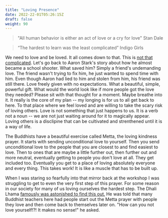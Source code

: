```yaml
---
title: "Loving Presence"
date: 2022-22-01T05:26:15Z
draft: false
weight: 90
---
```

> "All human behavior is either an act of love or a cry for love"
 Stan Dale

> “The hardest to learn was the least complicated”
 Indigo Girls

We need to love and be loved. It all comes down to that. This is [not that complicated](https://open.spotify.com/album/08rSr5tinC3ZsQMPFgYuW4). Let's go back to Aaron Stark's story about how he almost became a school shooter. What saved him? Simply a friend's undemanding love. The friend wasn't trying to fix him, he just wanted to spend time with him. Even though Aaron had lied to him and stolen from him, his friend was still there. Love freely given with no expectations. What a beautiful, simple, powerful gift. What would the world look like if more people got the love they needed? Please sit with that thought for a moment. Maybe breathe into it. It really is the core of my plan -- my longing is for us to all get back to here. To that place where we feel loved and are willing to take the scary risk of loving others. Love is not something that just happens to us. It is a verb not a noun -- we are not just waiting around for it to magically appear. Loving others is a disclipine that can be cultivated and strenthened until it is a way of life.

The Buddhists have a beautiful exercise called Metta, the loving kindness prayer. It starts with sending unconditional love to yourself. Then you send unconditional love to the people that you are closest to and find easiest to love. Then to ones that are maybe a little further out, then further out and more neutral, eventually getting to people you don't love at all. They get included too. Eventually you get to a place of loving absolutely everyone and every thing. This takes work! It is like a muscle that has to be built up.

When I was staring so fearfully into that mirror back at the workshop I was struggling to get to even the very first step of this prayer. For some reason in our society for many of us loving ourselves the hardest step. The Dhali Lhama [famously was astonished to find this out.](http://www.dispatchesfromtheheart.com/blog/2016/2/23/hhdl-self-hatred-story) He was told that many Buddhist teachers here had people start out the Metta prayer with people they love and then come back to themselves later on. "How can you not love yourself!?! It makes no sense!" he asked.
